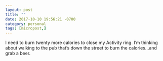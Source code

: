 ```yaml
---
layout: post
title: ""
date: 2017-10-10 19:56:21 -0700
category: personal
tags: [micropost,]
---
```


I need to burn twenty more calories to close my Activity ring. I’m thinking about walking to the pub that’s down the street to burn the calories...and grab a beer. 

